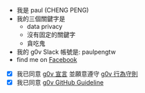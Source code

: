 - 我是 paul (CHENG PENG)
- 我的三個關鍵字是
  - data privacy
  - 沒有固定的關鍵字
  - 貪吃鬼
- 我的 g0v Slack 帳號是: paulpengtw
- find me on [Facebook](https://fb.com/paulpengtw)

- [X] 我已同意 [g0v 宣言](https://g0v.tw/manifesto/) 並願意遵守 [g0v 行為守則](https://g0v.tw/intl/zh-TW/coc/)
- [X] 我已同意 [g0v GitHub Guideline](https://g0v.hackmd.io/I4_oYRIvT9S0RKufKKKKvg)